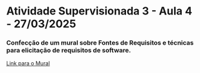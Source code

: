 # Atividade Supervisionada 3 - Aula 4 - 27/03/2025

### Confecção de um mural sobre Fontes de Requisitos e técnicas para elicitação de requisitos de software.

[Link para o Mural](https://www.canva.com/design/DAGkLJ2e15Y/V3xo1T9WTUIVR4eOb0FSAQ/edit?utm_content=DAGkLJ2e15Y&utm_campaign=designshare&utm_medium=link2&utm_source=sharebutton)
